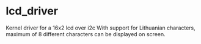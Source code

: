 # lcd_driver
Kernel driver for a 16x2 lcd over i2c
With support for Lithuanian characters, maximum of 8 different characters can be displayed on screen.
